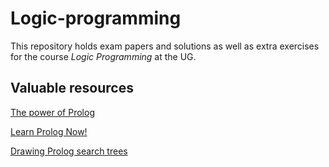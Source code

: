 # Logic-programming

This repository holds exam papers and solutions as well as extra exercises for the course *Logic Programming* at the UG.

## Valuable resources

[The power of Prolog](https://www.metalevel.at/prolog)

[Learn Prolog Now!](http://www.let.rug.nl/bos/lpn//index.php)

[Drawing Prolog search trees](https://arxiv.org/abs/2001.08133)
